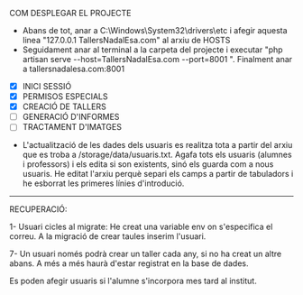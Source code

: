 COM DESPLEGAR EL PROJECTE

-   Abans de tot, anar a C:\Windows\System32\drivers\etc i afegir aquesta linea "127.0.0.1 TallersNadalEsa.com" al arxiu de HOSTS
-   Seguidament anar al terminal a la carpeta del projecte i executar "php artisan serve --host=TallersNadalEsa.com --port=8001 ".
Finalment anar a tallersnadalesa.com:8001

- [x] INICI SESSIÓ
- [x] PERMISOS ESPECIALS
- [x] CREACIÓ DE TALLERS
- [ ] GENERACIÓ D'INFORMES
- [ ] TRACTAMENT D'IMATGES

-   L'actualització de les dades dels usuaris es realitza tota a partir del arxiu que es troba a /storage/data/usuaris.txt. Agafa tots els usuaris (alumnes i professors) i els edita si son existents, sinó els guarda com a nous usuaris. He editat l'arxiu perquè separi els camps a partir de tabuladors i he esborrat les primeres línies d'introdució.

---------------------
RECUPERACIÓ:

1- Usuari cicles al migrate: He creat una variable env on s'especifica el correu. A la migració de crear taules inserim l'usuari.


7- Un usuari només podrà crear un taller cada any, si no ha creat un altre abans. A més a més haurà d'estar registrat en la base de dades.

Es poden afegir usuaris si l'alumne s'incorpora mes tard al institut.

